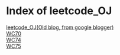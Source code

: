 # Index of leetcode_OJ

[leetcode_OJ(Old blog, from google blogger)](http://alfonshwu.blogspot.tw/2018/02/) <br />
[WC70](WC70.md) <br />
[WC74](WC74.md) <br />
[WC75](WC75.md)
